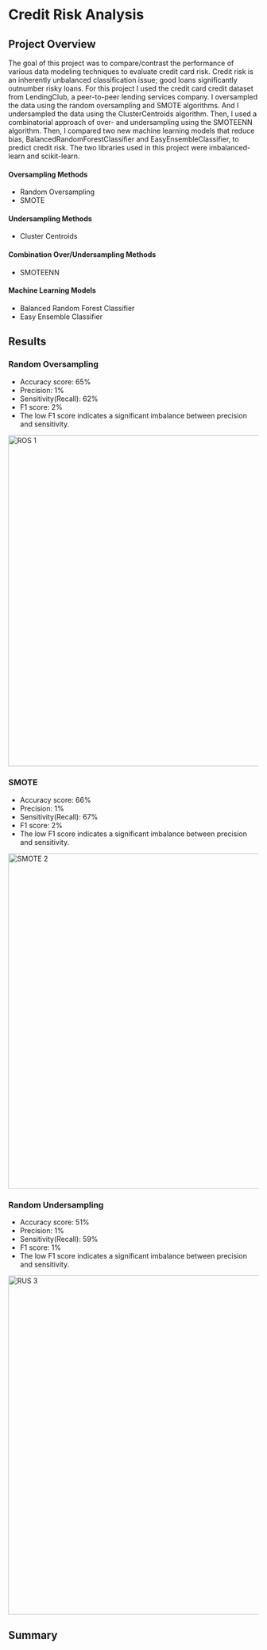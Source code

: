 # Credit Risk Analysis

## Project Overview
The goal of this project was to compare/contrast the performance of various data modeling techniques to evaluate credit card risk. Credit risk is an inherently unbalanced classification issue; good loans significantly outnumber risky loans.
For this project I used the credit card credit dataset from LendingClub, a peer-to-peer lending services company. I oversampled the data using the random oversampling and SMOTE algorithms. And I undersampled the data using the ClusterCentroids algorithm. Then, I used a combinatorial approach of over- and undersampling using the SMOTEENN algorithm. Then, I compared two new machine learning models that reduce bias, BalancedRandomForestClassifier and EasyEnsembleClassifier, to predict credit risk. The two libraries used in this project were imbalanced-learn and scikit-learn.

#### Oversampling Methods
- Random Oversampling
- SMOTE

#### Undersampling Methods
- Cluster Centroids

#### Combination Over/Undersampling Methods
- SMOTEENN

#### Machine Learning Models
- Balanced Random Forest Classifier
- Easy Ensemble Classifier

## Results

### Random Oversampling

- Accuracy score: 65% 
- Precision: 1%
- Sensitivity(Recall): 62%
- F1 score: 2%
- The low F1 score indicates a significant imbalance between precision and sensitivity.

<img width="666" alt="ROS 1" src="https://user-images.githubusercontent.com/88804543/145696692-2cc31b5d-230e-4993-9936-e6a7f9ec8347.png">

### SMOTE

- Accuracy score: 66% 
- Precision: 1%
- Sensitivity(Recall): 67%
- F1 score: 2%
- The low F1 score indicates a significant imbalance between precision and sensitivity.

<img width="674" alt="SMOTE 2" src="https://user-images.githubusercontent.com/88804543/145696808-fdaf791a-6e5a-4b05-93fd-9d67731594fc.png">

### Random Undersampling

- Accuracy score: 51% 
- Precision: 1%
- Sensitivity(Recall): 59%
- F1 score: 1%
- The low F1 score indicates a significant imbalance between precision and sensitivity.

<img width="682" alt="RUS 3" src="https://user-images.githubusercontent.com/88804543/145696832-29370970-7fea-4c86-a411-872ad666a5f7.png">










## Summary
